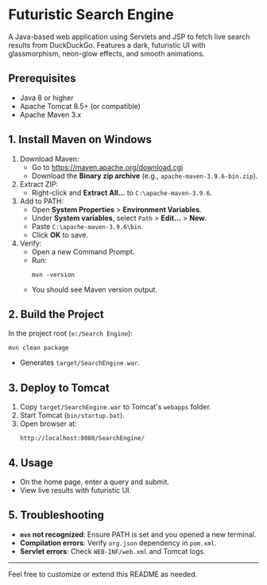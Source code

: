 # Futuristic Search Engine

A Java-based web application using Servlets and JSP to fetch live search results from DuckDuckGo. Features a dark, futuristic UI with glassmorphism, neon-glow effects, and smooth animations.

## Prerequisites
- Java 8 or higher
- Apache Tomcat 8.5+ (or compatible)
- Apache Maven 3.x

## 1. Install Maven on Windows

1. Download Maven:
   - Go to https://maven.apache.org/download.cgi
   - Download the **Binary zip archive** (e.g., `apache-maven-3.9.6-bin.zip`).
2. Extract ZIP:
   - Right-click and **Extract All...** to `C:\apache-maven-3.9.6`.
3. Add to PATH:
   - Open **System Properties** > **Environment Variables**.
   - Under **System variables**, select `Path` > **Edit...** > **New**.
   - Paste `C:\apache-maven-3.9.6\bin`.
   - Click **OK** to save.
4. Verify:
   - Open a new Command Prompt.
   - Run:
     ```shell
     mvn -version
     ```
   - You should see Maven version output.

## 2. Build the Project

In the project root (`e:/Search Engine`):

```shell
mvn clean package
```

- Generates `target/SearchEngine.war`.

## 3. Deploy to Tomcat

1. Copy `target/SearchEngine.war` to Tomcat's `webapps` folder.
2. Start Tomcat (`bin/startup.bat`).
3. Open browser at:
   ```
   http://localhost:8080/SearchEngine/
   ```

## 4. Usage

- On the home page, enter a query and submit.
- View live results with futuristic UI.

## 5. Troubleshooting

- **`mvn` not recognized**: Ensure PATH is set and you opened a new terminal.
- **Compilation errors**: Verify `org.json` dependency in `pom.xml`.
- **Servlet errors**: Check `WEB-INF/web.xml` and Tomcat logs.

---

Feel free to customize or extend this README as needed.
